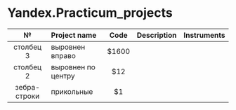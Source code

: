# Yandex.Practicum_projects

| №             | Project name       | Code | Description | Instruments |
|:-------------:|:-------------------|:----:|:------------|:-----------:|
| столбец 3     | выровнен вправо    | $1600 |  |  |
| столбец 2     | выровнен по центру |   $12 |  |  |
| зебра-строки  | прикольные         |    $1 |  |  |
